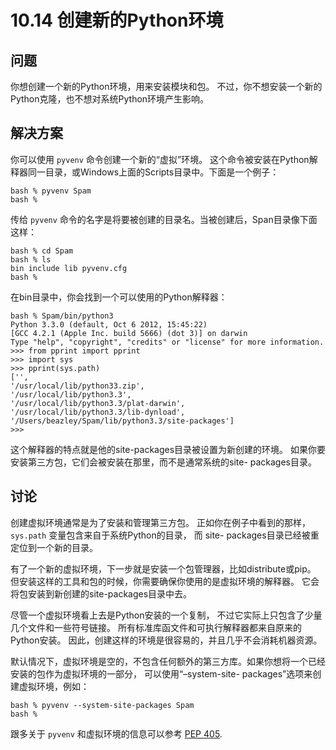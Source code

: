 

# 10.14 创建新的Python环境

## 问题

你想创建一个新的Python环境，用来安装模块和包。 不过，你不想安装一个新的Python克隆，也不想对系统Python环境产生影响。

## 解决方案

你可以使用 `pyvenv` 命令创建一个新的“虚拟”环境。
这个命令被安装在Python解释器同一目录，或Windows上面的Scripts目录中。下面是一个例子：

    
    
    bash % pyvenv Spam
    bash %
    

传给 `pyvenv` 命令的名字是将要被创建的目录名。当被创建后，Span目录像下面这样：

    
    
    bash % cd Spam
    bash % ls
    bin include lib pyvenv.cfg
    bash %
    

在bin目录中，你会找到一个可以使用的Python解释器：

    
    
    bash % Spam/bin/python3
    Python 3.3.0 (default, Oct 6 2012, 15:45:22)
    [GCC 4.2.1 (Apple Inc. build 5666) (dot 3)] on darwin
    Type "help", "copyright", "credits" or "license" for more information.
    >>> from pprint import pprint
    >>> import sys
    >>> pprint(sys.path)
    ['',
    '/usr/local/lib/python33.zip',
    '/usr/local/lib/python3.3',
    '/usr/local/lib/python3.3/plat-darwin',
    '/usr/local/lib/python3.3/lib-dynload',
    '/Users/beazley/Spam/lib/python3.3/site-packages']
    >>>
    

这个解释器的特点就是他的site-packages目录被设置为新创建的环境。 如果你要安装第三方包，它们会被安装在那里，而不是通常系统的site-
packages目录。

## 讨论

创建虚拟环境通常是为了安装和管理第三方包。 正如你在例子中看到的那样，`sys.path` 变量包含来自于系统Python的目录， 而 site-
packages目录已经被重定位到一个新的目录。

有了一个新的虚拟环境，下一步就是安装一个包管理器，比如distribute或pip。 但安装这样的工具和包的时候，你需要确保你使用的是虚拟环境的解释器。
它会将包安装到新创建的site-packages目录中去。

尽管一个虚拟环境看上去是Python安装的一个复制， 不过它实际上只包含了少量几个文件和一些符号链接。
所有标准库函文件和可执行解释器都来自原来的Python安装。 因此，创建这样的环境是很容易的，并且几乎不会消耗机器资源。

默认情况下，虚拟环境是空的，不包含任何额外的第三方库。如果你想将一个已经安装的包作为虚拟环境的一部分， 可以使用“–system-site-
packages”选项来创建虚拟环境，例如：

    
    
    bash % pyvenv --system-site-packages Spam
    bash %
    

跟多关于 `pyvenv` 和虚拟环境的信息可以参考 [PEP
405](https://www.python.org/dev/peps/pep-0405/).

